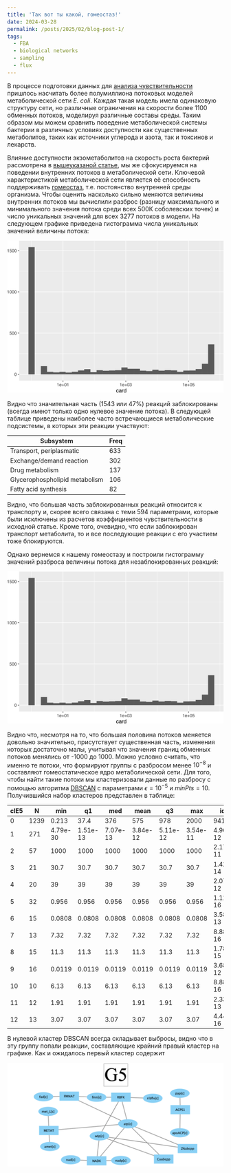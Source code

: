 ```yaml
---
title: 'Так вот ты какой, гомеостаз!'
date: 2024-03-28
permalink: /posts/2025/02/blog-post-1/
tags:
  - FBA
  - biological networks
  - sampling
  - flux
---
```


В процессе подготовки данных для [анализа чувствительности](https://www.biorxiv.org/content/10.1101/2024.02.14.580207v1.abstract)
пришлось насчитать более полумиллиона потоковых моделей метаболической сети *E. coli*. 
Каждая такая модель имела одинаковую структуру сети, но различные ограничения на скорости
более 1100 обменных потоков, моделируя различные составы среды. Таким образом мы можем
сравнить поведение метаболической системы бактерии в различных условиях доступности как
существенных метаболитов, таких как источники углерода и азота, так и токсинов и лекарств.

Влияние доступности экзометаболитов на скорость роста бактерий рассмотрена в [вышеуказаной статье](https://www.biorxiv.org/content/10.1101/2024.02.14.580207v1.abstract), мы же 
сфокусируемся на поведении внутренних потоков в метаболической сети. Ключевой 
характеристикой метаболической сети является её способность поддерживать [гомеостаз](https://ru.wikipedia.org/wiki/%D0%93%D0%BE%D0%BC%D0%B5%D0%BE%D1%81%D1%82%D0%B0%D0%B7), т.е. постоянство внутренней среды организма. Чтобы оценить насколько сильно 
меняются величины внутренних потоков мы вычислили разброс (разницу максимального и 
минимального значения потока среди всех 500К соболевских точек) и число уникальных 
значений для всех 3277 потоков в модели. На следующем графике приведена гистограмма числа 
уникальных значений величины потока:

![](/images/FBAsampling/read.data-1.png)

Видно что значительная часть (1543 или 47%) реакций заблокированы (всегда имеют только 
одно нулевое значение потока). В следующей таблице приведены наиболее часто встречающиеся 
метаболические подсистемы, в которых эти реакции участвуют:

|              Subsystem         |  Freq 
|--------------------------------| ------
|    Transport, periplasmatic    |  633  
|    Exchange/demand reaction    |  302  
|        Drug metabolism         |  137  
| Glycerophospholipid metabolism |  106  
|      Fatty acid synthesis      |   82  

Видно, что большая часть заблокированных реакций относится к транспорту и, скорее всего связана с теми 594 параметрами, которые были исключены из расчетов коэффициентов чувствительности в исходной статье. Кроме того, очевидно, что если заблокирован транспорт метаболита, то и все последующие реакции с его участием тоже блокируются.

Однако вернемся к нашему гомеостазу и построили гистограмму значений разброса величины потока для незаблокированных реакций:

![](/images/FBAsampling/read.data-1.png)

Видно что, несмотря на то, что большая половина потоков меняется довольно значительно,
присутствует существенная часть, изменения которых достаточно малы, учитывая что значения 
границ обменных потоков менялись от -1000 до 1000. Можно условно считать, что именно те 
потоки, что формируют группы с разбросом менее $10^{-8}$ и составляют гомеостатическое 
ядро метаболической сети. Для того, чтобы найти такие потоки мы кластеризовали данные по 
разбросу с помощью алгоритма [DBSCAN](https://ru.wikipedia.org/wiki/DBSCAN) с параметрами
$\epsilon = 10^{-5}$ и $minPts=10$. Получившийся набор кластеров представлен в таблице:


| clE5 |   N   |   min   |    q1   |   med   |    mean   |    q3   |    max    |    iqr    |   range   |
|------| ------| --------| --------| --------| ----------| --------| ----------| ----------| ----------|
|  0   |  1239 |  0.213  |   37.4  |   376   |    575    |   978   |    2000   |    941    |    2000   |
|  1   |  271 | 4.79e-30 | 1.51e-13 | 7.07e-13 |  3.84e-12 | 5.11e-12 |  3.54e-11 | 4.96e-12 |  3.54e-11 |
|  2   |   57  |  1000   |  1000   |  1000   |   1000    |  1000   |   1000    | 2.17e-11  | 1.01e-10 |
|  3   |   21  |   30.7  |   30.7  |   30.7  |    30.7   |   30.7 |     30.7  |   1.42e-14|   5.33e-14| 
|  4   |   20  |    39   |    39   |    39   |     39    |    39   |     39    |  2.07e-12 |  4.73e-12 |
|  5   |   32  |  0.956  |  0.956  |  0.956  |   0.956   |  0.956  |   0.956   |  1.11e-16 |  7.77e-16 |
|  6   |   15  |  0.0808 |  0.0808 |  0.0808 |   0.0808  |  0.0808 |   0.0808  |  3.58e-13 |  1.47e-11 |
|  7   |   13  |   7.32  |   7.32  |   7.32  |    7.32   |   7.32  |    7.32   |  8.88e-16 |  4.31e-12 |
|  8   |   15  |   11.3  |   11.3  |   11.3  |    11.3   |   11.3  |    11.3   |  1.78e-15 |  3.55e-15 |
|  9   |   16  |  0.0119 |  0.0119 |  0.0119 |   0.0119  |  0.0119 |   0.0119  |  3.68e-12 |  2.3e-09  |
|  10  |   10  |   6.13  |   6.13  |   6.13  |    6.13   |   6.13  |    6.13   |  8.88e-16 |  2.66e-15 |
|  11  |   12  |   1.91  |   1.91  |   1.91  |    1.91   |   1.91  |    1.91   |  2.33e-13 |  2.77e-13 |
|  12  |   13  |   3.07  |   3.07  |   3.07  |    3.07   |   3.07  |    3.07   |  4.44e-16 |  8.88e-16 |

В нулевой кластер DBSCAN всегда складывает выбросы, видно что в эту группу попали реакции, составляющие крайний правый кластер на графике. Как и ожидалось первый кластер содержит 

![](/images/FBAsampling/G5.png)

